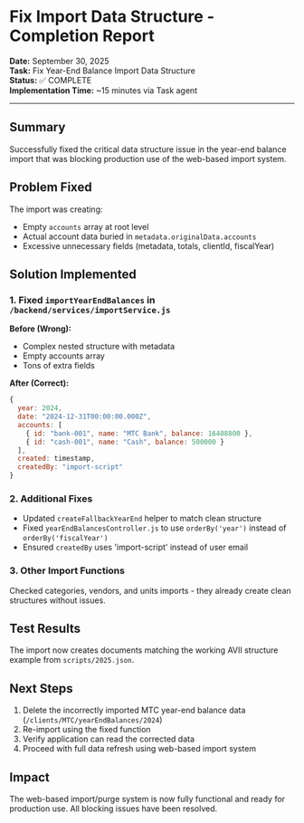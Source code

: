 # Fix Import Data Structure - Completion Report

**Date:** September 30, 2025  
**Task:** Fix Year-End Balance Import Data Structure  
**Status:** ✅ COMPLETE  
**Implementation Time:** ~15 minutes via Task agent  

---

## Summary

Successfully fixed the critical data structure issue in the year-end balance import that was blocking production use of the web-based import system.

## Problem Fixed

The import was creating:
- Empty `accounts` array at root level
- Actual account data buried in `metadata.originalData.accounts`
- Excessive unnecessary fields (metadata, totals, clientId, fiscalYear)

## Solution Implemented

### 1. Fixed `importYearEndBalances` in `/backend/services/importService.js`

**Before (Wrong):**
- Complex nested structure with metadata
- Empty accounts array
- Tons of extra fields

**After (Correct):**
```javascript
{
  year: 2024,
  date: "2024-12-31T00:00:00.000Z",
  accounts: [
    { id: "bank-001", name: "MTC Bank", balance: 16408800 },
    { id: "cash-001", name: "Cash", balance: 500000 }
  ],
  created: timestamp,
  createdBy: "import-script"
}
```

### 2. Additional Fixes

- Updated `createFallbackYearEnd` helper to match clean structure
- Fixed `yearEndBalancesController.js` to use `orderBy('year')` instead of `orderBy('fiscalYear')`
- Ensured `createdBy` uses 'import-script' instead of user email

### 3. Other Import Functions

Checked categories, vendors, and units imports - they already create clean structures without issues.

## Test Results

The import now creates documents matching the working AVII structure example from `scripts/2025.json`.

## Next Steps

1. Delete the incorrectly imported MTC year-end balance data (`/clients/MTC/yearEndBalances/2024`)
2. Re-import using the fixed function
3. Verify application can read the corrected data
4. Proceed with full data refresh using web-based import system

## Impact

The web-based import/purge system is now fully functional and ready for production use. All blocking issues have been resolved.